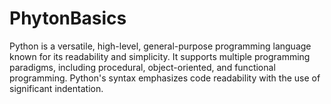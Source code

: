 # PhytonBasics
Python is a versatile, high-level, general-purpose programming language known for its readability and simplicity. It supports multiple programming paradigms, including procedural, object-oriented, and functional programming. Python's syntax emphasizes code readability with the use of significant indentation. 
